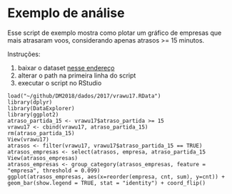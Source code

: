 # Exemplo de análise

Esse script de exemplo mostra como plotar um gráfico de empresas que mais
atrasaram voos, considerando apenas atrasos >= 15 minutos.

Instruções:
1. baixar o dataset [nesse endereço](https://drive.google.com/drive/folders/1nW_G9pCRhvJFY5oOM2cDjZyRAi0UGO_S?usp=sharing) 
2. alterar o path na primeira linha do script
3. executar o script no RStudio

```
load("~/github/DM2018/dados/2017/vrawu17.RData") 
library(dplyr)
library(DataExplorer)
library(ggplot2)
atraso_partida_15 <- vrawu17$atraso_partida >= 15
vrawu17 <- cbind(vrawu17, atraso_partida_15)
rm(atraso_partida_15)
View(vrawu17)
atrasos <- filter(vrawu17, vrawu17$atraso_partida_15 == TRUE)
atrasos_empresas <- select(atrasos, empresa, atraso_partida_15
View(atrasos_empresas)
atrasos_empresas <- group_category(atrasos_empresas, feature = "empresa", threshold = 0.099)
ggplot(atrasos_empresas, aes(x=reorder(empresa, cnt, sum), y=cnt)) + geom_bar(show.legend = TRUE, stat = "identity") + coord_flip()
```

